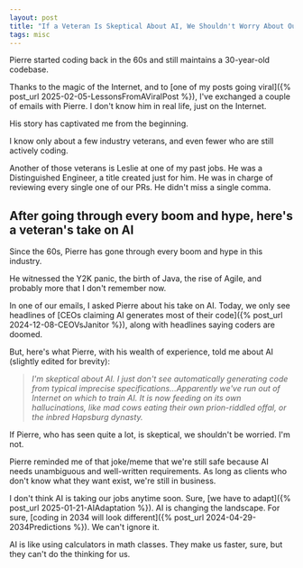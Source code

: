 ```yaml
---
layout: post
title: "If a Veteran Is Skeptical About AI, We Shouldn't Worry About Our Jobs"
tags: misc
---
```


Pierre started coding back in the 60s and still maintains a 30-year-old codebase.

Thanks to the magic of the Internet, and to [one of my posts going viral]({% post_url 2025-02-05-LessonsFromAViralPost %}), I've exchanged a couple of emails with Pierre. I don't know him in real life, just on the Internet.

His story has captivated me from the beginning.

I know only about a few industry veterans, and even fewer who are still actively coding.

Another of those veterans is Leslie at one of my past jobs. He was a Distinguished Engineer, a title created just for him. He was in charge of reviewing every single one of our PRs. He didn't miss a single comma.

## After going through every boom and hype, here's a veteran's take on AI

Since the 60s, Pierre has gone through every boom and hype in this industry.

He witnessed the Y2K panic, the birth of Java, the rise of Agile, and probably more that I don't remember now.

In one of our emails, I asked Pierre about his take on AI. Today, we only see headlines of [CEOs claiming AI generates most of their code]({% post_url 2024-12-08-CEOVsJanitor %}), along with headlines saying coders are doomed.

But, here's what Pierre, with his wealth of experience, told me about AI (slightly edited for brevity):

> _I'm skeptical about AI. I just don't see automatically generating code from typical imprecise specifications...Apparently we've run out of Internet on which to train AI. It is now feeding on its own hallucinations, like mad cows eating their own prion-riddled offal, or the inbred Hapsburg dynasty._

If Pierre, who has seen quite a lot, is skeptical, we shouldn't be worried. I'm not.

Pierre reminded me of that joke/meme that we're still safe because AI needs unambiguous and well-written requirements. As long as clients who don't know what they want exist, we're still in business.

I don't think AI is taking our jobs anytime soon. Sure, [we have to adapt]({% post_url 2025-01-21-AIAdaptation %}). AI is changing the landscape. For sure, [coding in 2034 will look different]({% post_url 2024-04-29-2034Predictions %}). We can't ignore it.

AI is like using calculators in math classes. They make us faster, sure, but they can't do the thinking for us.
